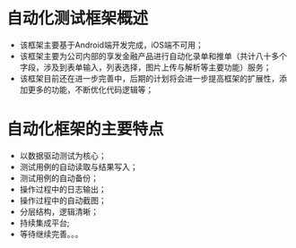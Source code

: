# 自动化测试框架概述
* 该框架主要基于Android端开发完成，iOS端不可用；
* 该框架主要为公司内部的享发金融产品进行自动化录单和推单（共计八十多个字段，涉及到表单输入，列表选择，图片上传与解析等主要功能）服务；
* 该框架目前还在进一步完善中，后期的计划将会进一步提高框架的扩展性，添加更多的功能，不断优化代码逻辑等；
# 自动化框架的主要特点
* 以数据驱动测试为核心； 
* 测试用例的自动读取与结果写入； 
* 测试用例的自动备份；
* 操作过程中的日志输出；
* 操作过程中的自动截图；
* 分层结构，逻辑清晰；
* 持续集成平台;
* 等待继续完善。。。
